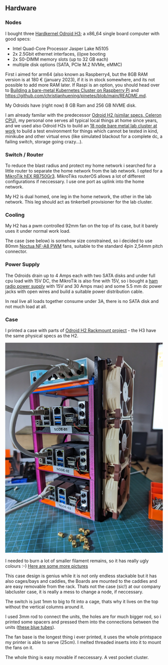 ## Hardware

### Nodes

I bought three [Hardkernel Odroid
H3](https://www.hardkernel.com/shop/odroid-h3/); a x86_64 single board computer
with good specs:

* Intel Quad-Core Processor Jasper Lake N5105
* 2x 2.5Gbit ethernet interfaces, (i)pxe booting
* 2x S0-DIMM memory slots (up to 32 GB each)
* multiple disk options (SATA, PCIe M.2 NVMe, eMMC)

First i aimed for arm64 (also known as Raspberry4, but the 8GB RAM version is
at 180 € (january 2023), if it is in stock somewhere, and its not possible
to add more RAM later. If Raspi is an option, you should head over to [Building a
bare-metal Kubernetes Cluster on Raspberry
Pi](https://anthonynsimon.com/blog/kubernetes-cluster-raspberry-pi/) and https://github.com/christianhuening/pinetes/blob/main/README.md.

My Odroids have (right now) 8 GB Ram and 256 GB NVME disk.

I am already familar with the predecessor [Odroid H2 (similar specs, Celeron
CPU)](https://wiki.odroid.com/odroid-h2/start), my personal one serves all
typical local things at home since years, and we used also Odroid H2s to build
an [18 node bare metal lab cluster at
work](https://photos.google.com/share/AF1QipPIxF5isLFw8q3Y5bL6p22sNWmxLYC7JQUArTgIg4MjGRWVMu8LyGeXqT3R3Gx_gA?key=Z1ZZc3Z1bnAxakNpbEdfRTFLbk5TWDRBNXRUal93)
to build a test environment for things which cannot be tested in kind, minikube
and other virtual envs (like simulated blackout for a complete dc, a failing
switch, storage going crazy...).

### Switch / Router

To reduce the blast radius and protect my home network i searched for a little
router to separate the home network from the lab network.  I opted for a
[MikroTik hEX RB750Gr3](https://mikrotik.com/product/RB750Gr3). MikroTiks routerOS
allows a lot of different configurations if neccessary.  I use one port as
uplink into the home network.

My H2 is dual homed, one leg in the home network, the other in the lab network.
This leg should act as tinkerbell provisioner for the lab cluster.

### Cooling

My H2 has a pwm controlled 92mm fan on the top of its case, but it barely uses
it under normal work load.

The case (see below) is somehow size constrained, so i decided to use 80mm
[Noctua NF-A8 PWM](https://noctua.at/en/nf-a8-pwm) fans, suitable to the
standard 4pin 2,54mm pitch connector.

### Power Supply

The Odroids drain up to 4 Amps each with two SATA disks and under full cpu load
with 15V DC, the MikroTik is also fine with 15V, so i bought a [ham radio power
supply](https://www.komerci.de/shop/stromversorgung/Festspannungsnetzgeraete/ps30swiv-festspannungsnetzgeraet-13-8v-30a-lcd)
with 15V and 30 Amps max) and some 5.5 mm dc power jacks with open wires and
build a suitable power distribution cable.

In real live all loads together consume under 3A, there is no SATA disk and not
much load at all.

### Case 

I printed a case with parts of
[Odroid H2 Rackmount project](https://www.thingiverse.com/thing:3485530) - the H3 
have the same physical specs as the H2.

![Case with Odroids and Switch](pics/case_sm.jpg)

I needed to burn a lot of smaller filament remains, so it has really ugly colours :-)
[Here are some more pictures](https://photos.google.com/share/AF1QipOEYq0544IV67harl58_uC0024xNleLqJeiRTEjn7_saC3fTc6Ne1Pnuho2mmJ2EA?key=SUhpWUtIOFYzX0pybnV2RXV3aVNjRk9uWXVsazFR) 

This case design is genius while it is not only endless stackable but it
has also cages/bays and caddies, the Boards are mounted to the caddies and
are easy removable from the rack. Thats not the case (sic!) at our company labcluster
case, it is really a mess to change a node, if neccessary.

The switch is just 1mm to big to fit into a cage, thats why it lives on the top
without the vertical columns around it.

I used 3mm rod to connect the units, the holes are for much bigger rod, so i
printed some spacers and pressed them into the connections between the units
([these blue tubes](https://photos.google.com/share/AF1QipOEYq0544IV67harl58_uC0024xNleLqJeiRTEjn7_saC3fTc6Ne1Pnuho2mmJ2EA/photo/AF1QipOLIP7ZdU2PIErlum0OlAI_0ENNHN7T6_IcpPRl?key=SUhpWUtIOFYzX0pybnV2RXV3aVNjRk9uWXVsazFR)).

The fan base is the longest thing i ever printed, it uses the whole printspace
my printer is able to serve (25cm). I melted threaded inserts into it to mount
the fans on it.

The whole thing is easy movable if neccessary. A vest pocket cluster.

